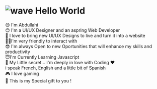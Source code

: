 # ![wave](https://user-images.githubusercontent.com/86887692/143837268-9cd4ac46-41ac-4a1d-ad04-1d5456c6031e.gif) Hello World <br/>
:blush: I'm Abdullahi <br />
:relieved: I'm a UI/UX Designer and an aspring Web Developer<br />
🖤 I love to bring new UI/UX Designs to live and turn it into a website <br/>
🤪🤪I'm very friendly to interact with<br />
😎 I'm always Open to new Oportunities that will enhance my skills and productivity<br />
😇I'm Currently Learning Javascript <br />
🤫 My Little secret... I'm deeply in love with Coding :heart:<br />
i speak French, English and a little bit of Spanish<br />
:video_game: I love gaming <br />
:gift_heart: This is my Special gift to you !


